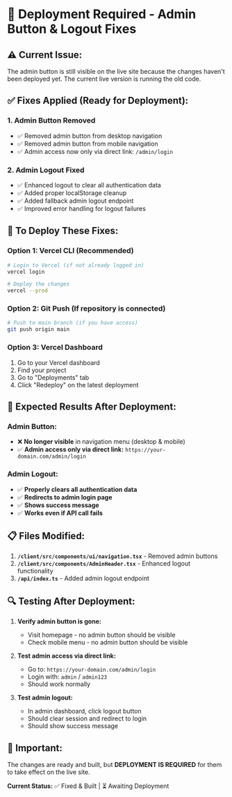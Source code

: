 # 🚀 Deployment Required - Admin Button & Logout Fixes

## ⚠️ **Current Issue:**
The admin button is still visible on the live site because the changes haven't been deployed yet. The current live version is running the old code.

## ✅ **Fixes Applied (Ready for Deployment):**

### 1. **Admin Button Removed**
- ✅ Removed admin button from desktop navigation
- ✅ Removed admin button from mobile navigation  
- ✅ Admin access now only via direct link: `/admin/login`

### 2. **Admin Logout Fixed**
- ✅ Enhanced logout to clear all authentication data
- ✅ Added proper localStorage cleanup
- ✅ Added fallback admin logout endpoint
- ✅ Improved error handling for logout failures

## 🚀 **To Deploy These Fixes:**

### **Option 1: Vercel CLI (Recommended)**
```bash
# Login to Vercel (if not already logged in)
vercel login

# Deploy the changes
vercel --prod
```

### **Option 2: Git Push (If repository is connected)**
```bash
# Push to main branch (if you have access)
git push origin main
```

### **Option 3: Vercel Dashboard**
1. Go to your Vercel dashboard
2. Find your project
3. Go to "Deployments" tab
4. Click "Redeploy" on the latest deployment

## 🎯 **Expected Results After Deployment:**

### **Admin Button:**
- ❌ **No longer visible** in navigation menu (desktop & mobile)
- ✅ **Admin access only via direct link:** `https://your-domain.com/admin/login`

### **Admin Logout:**
- ✅ **Properly clears all authentication data**
- ✅ **Redirects to admin login page**
- ✅ **Shows success message**
- ✅ **Works even if API call fails**

## 📋 **Files Modified:**

1. **`/client/src/components/ui/navigation.tsx`** - Removed admin buttons
2. **`/client/src/components/AdminHeader.tsx`** - Enhanced logout functionality
3. **`/api/index.ts`** - Added admin logout endpoint

## 🔍 **Testing After Deployment:**

1. **Verify admin button is gone:**
   - Visit homepage - no admin button should be visible
   - Check mobile menu - no admin button should be visible

2. **Test admin access via direct link:**
   - Go to: `https://your-domain.com/admin/login`
   - Login with: `admin` / `admin123`
   - Should work normally

3. **Test admin logout:**
   - In admin dashboard, click logout button
   - Should clear session and redirect to login
   - Should show success message

## 🚨 **Important:**
The changes are ready and built, but **DEPLOYMENT IS REQUIRED** for them to take effect on the live site.

**Current Status:** ✅ Fixed & Built | ⏳ Awaiting Deployment
